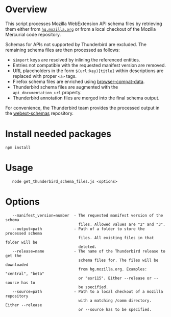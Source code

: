 # Overview

This script processes Mozilla WebExtension API schema files by retrieving them either
from [`hg.mozilla.org`](https://hg.mozilla.org) or from a local checkout of the Mozilla
Mercurial code repository.

Schemas for APIs not supported by Thunderbird are excluded. The remaining schema files
are then processed as follows:

- `$import` keys are resolved by inlining the referenced entities.
- Entries not compatible with the requested manifest version are removed.
- URL placeholders in the form `$(url:key)[title]` within descriptions are replaced with
  proper `<a>` tags.
- Firefox schema files are enriched using [browser-compat-data](https://github.com/mdn/browser-compat-data).
- Thunderbird schema files are augmented with the `api_documentation_url` property.
- Thunderbird annotation files are merged into the final schema output.

For convenience, the Thunderbird team provides the processed output in the [webext-schemas](https://github.com/thunderbird/webext-schemas) repository.

# Install needed packages

```
npm install
```

# Usage

```
   node get_thunderbird_schema_files.js <options>
```

# Options

```
   --manifest_version=number  - The requested manifest version of the schema
                                files. Allowed values are "2" and "3".
   --output=path              - Path of a folder to store the processed schema
                                files. All existing files in that folder will be
                                deleted.
   --release=name             - The name of the Thunderbird release to get the
                                schema files for. The files will be downloaded
                                from hg.mozilla.org. Examples: "central", "beta"
                                or "esr115". Either --release or --source has to
                                be specified.
   --source=path              - Path to a local checkout of a mozilla repository
                                with a matching /comm directory. Either --release
                                or --source has to be specified.
```
